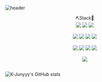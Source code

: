   ![header](https://capsule-render.vercel.app/api?type=waving&color=gradient&text=%20KimPilJoong%20%20&height=180&fontSize=80&&fontColor=black)
<div align="center">
  ⛏Stack🔧
  </div>
</div>
<div align="center">
  <img src="https://img.shields.io/badge/Unity-black?style=for-the-badge&logo=Unity&logoColor=white">
  <img src="https://img.shields.io/badge/csharp-512BD4?style=for-the-badge&logo=csharp&logoColor=white">
  <img src="https://img.shields.io/badge/firebase-FFCA28?style=for-the-badge&logo=firebase&logoColor=white">
</div>
<br>
<div align="center">
  <img src="https://img.shields.io/badge/Html5-red?style=for-the-badge&logo=Html5&logoColor=white">
  <img src="https://img.shields.io/badge/CSS3-blue?style=for-the-badge&logo=CSS3&logoColor=white">
  <img src="https://img.shields.io/badge/React-61DAFB?style=for-the-badge&logo=React&logoColor=white">
  <img src="https://img.shields.io/badge/Javascript-F7DF1E?style=for-the-badge&logo=Javascript&logoColor=white">
</div>
<br>
<div align="center">
  <img src="https://img.shields.io/badge/Github-181717?style=for-the-badge&logo=Github&logoColor=white">
  <img src="https://img.shields.io/badge/Gitlab-FC6D26?style=for-the-badge&logo=Gitlab&logoColor=white">
  <img src="https://img.shields.io/badge/sourcetree-0052CC?style=for-the-badge&logo=sourcetree&logoColor=white">
  <img src="https://img.shields.io/badge/notion-black?style=for-the-badge&logo=notion&logoColor=white">
</div>
<br>
<div align="center">
  <a href="https://crazykim97-unity3d.tistory.com/">
    <img src="https://img.shields.io/badge/tistory-000000?style=for-the-badge&logo=tistory&logoColor=white">
  </a>
</div>
<br>

![K-Junyyy's GitHub stats](https://github-readme-stats.vercel.app/api?username=crazykim67&show_icons=true&theme=gruvbox)  

<!---
crazykim67/crazykim67 is a ✨ special ✨ repository because its `README.md` (this file) appears on your GitHub profile.
You can click the Preview link to take a look at your changes.
--->
